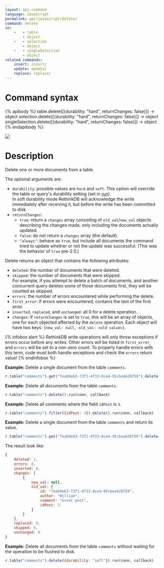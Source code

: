 ```yaml
---
layout: api-command
language: JavaScript
permalink: api/javascript/delete/
command: delete
io:
    -   - table
        - object
    -   - selection
        - object
    -   - singleSelection
        - object
related_commands:
    insert: insert/
    update: update/
    replace: replace/
---
```


# Command syntax #

{% apibody %}
table.delete([{durability: "hard", returnChanges: false}])
    &rarr; object
selection.delete([{durability: "hard", returnChanges: false}])
    &rarr; object
singleSelection.delete([{durability: "hard", returnChanges: false}])
    &rarr; object
{% endapibody %}

<img src="/assets/images/docs/api_illustrations/delete-vector.png" class="api_command_illustration" />

# Description #

Delete one or more documents from a table.

The optional arguments are:

- `durability`: possible values are `hard` and `soft`. This option will override the
table or query's durability setting (set in [run](/api/javascript/run/)).  
In soft durability mode RethinkDB will acknowledge the write immediately after
receiving it, but before the write has been committed to disk.
- `returnChanges`:
    - `true`: return a `changes` array consisting of `old_val`/`new_val` objects describing the changes made, only including the documents actually updated.
    - `false`: do not return a `changes` array (the default).
    - `"always"`: behave as `true`, but include all documents the command tried to update whether or not the update was successful. (This was the behavior of `true` pre-2.0.)


Delete returns an object that contains the following attributes:

- `deleted`: the number of documents that were deleted.
- `skipped`: the number of documents that were skipped.  
For example, if you attempt to delete a batch of documents, and another concurrent query
deletes some of those documents first, they will be counted as skipped.
- `errors`: the number of errors encountered while performing the delete.
- `first_error`: If errors were encountered, contains the text of the first error.
- `inserted`, `replaced`, and `unchanged`: all 0 for a delete operation..
- `changes`: if `returnChanges` is set to `true`, this will be an array of objects, one for each objected affected by the `delete` operation. Each object will have two keys: `{new_val: null, old_val: <old value>}`.

{% infobox alert %}
RethinkDB write operations will only throw exceptions if errors occur before any writes. Other errors will be listed in `first_error`, and `errors` will be set to a non-zero count. To properly handle errors with this term, code must both handle exceptions and check the `errors` return value!
{% endinfobox %}

__Example:__ Delete a single document from the table `comments`.

```javascript
r.table("comments").get("7eab9e63-73f1-4f33-8ce4-95cbea626f59").delete().run(conn, callback)
```


__Example:__ Delete all documents from the table `comments`.

```javascript
r.table("comments").delete().run(conn, callback)
```


__Example:__ Delete all comments where the field `idPost` is `3`.

```javascript
r.table("comments").filter({idPost: 3}).delete().run(conn, callback)
```


__Example:__ Delete a single document from the table `comments` and return its value.

```javascript
r.table("comments").get("7eab9e63-73f1-4f33-8ce4-95cbea626f59").delete({returnChanges: true}).run(conn, callback)
```

The result look like:

```javascript
{
    deleted: 1,
    errors: 0,
    inserted: 0,
    changes: [
        {
            new_val: null,
            old_val: {
                id: "7eab9e63-73f1-4f33-8ce4-95cbea626f59",
                author: "William",
                comment: "Great post",
                idPost: 3
            }
        }
    ],
    replaced: 0,
    skipped: 0,
    unchanged: 0
}
```


__Example:__ Delete all documents from the table `comments` without waiting for the
operation to be flushed to disk.

```javascript
r.table("comments").delete({durability: "soft"}).run(conn, callback)
```
